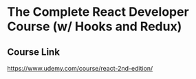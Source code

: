 # The Complete React Developer Course (w/ Hooks and Redux)

## Course Link

https://www.udemy.com/course/react-2nd-edition/
